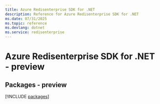 ```yaml
---
title: Azure Redisenterprise SDK for .NET
description: Reference for Azure Redisenterprise SDK for .NET
ms.date: 07/31/2025
ms.topic: reference
ms.devlang: dotnet
ms.service: redisenterprise
---
```

# Azure Redisenterprise SDK for .NET - preview
## Packages - preview
[!INCLUDE [packages](redisenterprise-index.md)]